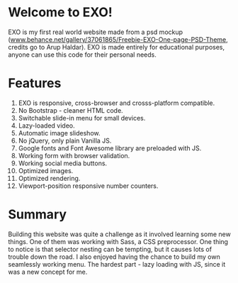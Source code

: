 # Welcome to EXO!

EXO is my first real world website made from a psd mockup (www.behance.net/gallery/37061865/Freebie-EXO-One-page-PSD-Theme, credits go to Arup Haldar). EXO is made entirely for educational purposes, anyone can use this code for their personal needs.

# Features

1. EXO is responsive, cross-browser and crosss-platform compatible.
2. No Bootstrap - cleaner HTML code.
3. Switchable slide-in menu for small devices.
4. Lazy-loaded video.
5. Automatic image slideshow.
6. No jQuery, only plain Vanilla JS.
7. Google fonts and Font Awesome library are preloaded with JS.
8. Working form with browser validation.
9. Working social media buttons.
10. Optimized images.
11. Optimized rendering.
12. Viewport-position responsive number counters.

# Summary

Building this website was quite a challenge as it involved learning some new things. One of them was working with Sass, a CSS preprocessor. One thing to notice is that selector nesting can be tempting, but it causes lots of trouble down the road. I also enjoyed having the chance to build my own seamlessly working menu. The hardest part - lazy loading with JS, since it was a new concept for me.






